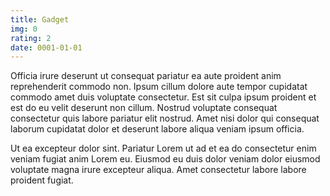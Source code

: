 ```yaml
---
title: Gadget
img: 0
rating: 2
date: 0001-01-01
---
```


Officia irure deserunt ut consequat pariatur ea aute proident anim reprehenderit commodo non. Ipsum cillum dolore aute tempor cupidatat commodo amet duis voluptate consectetur. Est sit culpa ipsum proident et est do eu velit deserunt non cillum. Nostrud voluptate consequat consectetur quis labore pariatur elit nostrud. Amet nisi dolor qui consequat laborum cupidatat dolor et deserunt labore aliqua veniam ipsum officia.

Ut ea excepteur dolor sint. Pariatur Lorem ut ad et ea do consectetur enim veniam fugiat anim Lorem eu. Eiusmod eu duis dolor veniam dolor eiusmod voluptate magna irure excepteur aliqua. Amet consectetur labore labore proident fugiat.